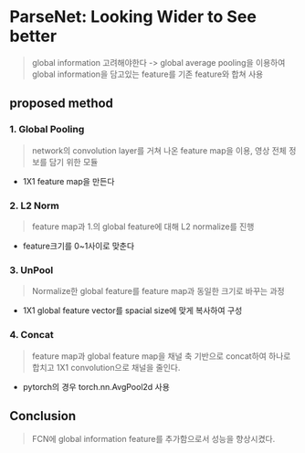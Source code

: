 # ParseNet: Looking Wider to See better
> global information 고려해야한다 -> global average pooling을 이용하여 global information을 담고있는 feature를 기존 feature와 합쳐 사용

## proposed method
### 1. Global Pooling
> network의 convolution layer를 거쳐 나온 feature map을 이용, 영상 전체 정보를 담기 위한 모듈
- 1X1 feature map을 만든다

### 2. L2 Norm
> feature map과 1.의 global feature에 대해 L2 normalize를 진행
- feature크기를 0~1사이로 맞춘다

### 3. UnPool
> Normalize한 global feature를 feature map과 동일한 크기로 바꾸는 과정
- 1X1 global feature vector를 spacial size에 맞게 복사하여 구성

### 4. Concat
> feature map과 global feature map을 채널 축 기반으로 concat하여 하나로 합치고 1X1 convolution으로 채널을 줄인다.
- pytorch의 경우 torch.nn.AvgPool2d 사용

## Conclusion
> FCN에 global information feature를 추가함으로서 성능을 향상시켰다.